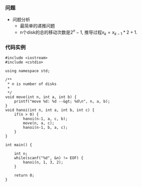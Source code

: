 ### 问题
* 问题分析
    * 最简单的递推问题
    * n个disk的总的移动次数是$2^n-1$, 推导过程$x_{k} = x_{k-1}*2 + 1$.</li>

### 代码实例
```
#include <iostream>
#include <cstdio>

using namespace std;

/**
 * n is number of disks
 *
 */
void move(int n, int a, int b) {
    printf("move %d: %d --&gt; %d\n", n, a, b);
}
void hanoi(int n, int a, int b, int c) {
    if(n > 0) {
        hanoi(n-1, a, c, b);
        move(n, a, c);
        hanoi(n-1, b, a, c);
    }
}

int main() {

    int n;
    while(scanf("%d", &n) != EOF) {
        hanoi(n, 1, 3, 2);
    }

    return 0;
}
```
